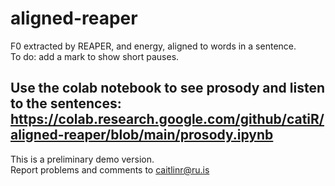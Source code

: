 # aligned-reaper
F0 extracted by REAPER, and energy, aligned to words in a sentence.  
To do: add a mark to show short pauses.  

## Use the colab notebook to see prosody and listen to the sentences: https://colab.research.google.com/github/catiR/aligned-reaper/blob/main/prosody.ipynb  

This is a preliminary demo version.  
Report problems and comments to caitlinr@ru.is
